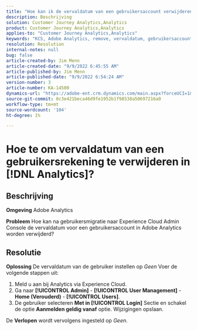 ```yaml
---
title: "Hoe kan ik de vervaldatum van een gebruikersaccount verwijderen in [!DNL Analytics]?"
description: Beschrijving
solution: Customer Journey Analytics,Analytics
product: Customer Journey Analytics,Analytics
applies-to: "Customer Journey Analytics,Analytics"
keywords: "KCS, Adobe Analytics, remove, vervaldatum, gebruikersaccount, Analytics User Management"
resolution: Resolution
internal-notes: null
bug: false
article-created-by: Jim Menn
article-created-date: "9/9/2022 6:45:55 AM"
article-published-by: Jim Menn
article-published-date: "9/9/2022 6:54:24 AM"
version-number: 3
article-number: KA-14500
dynamics-url: "https://adobe-ent.crm.dynamics.com/main.aspx?forceUCI=1&pagetype=entityrecord&etn=knowledgearticle&id=1876390b-0b30-ed11-9db1-0022480866ad"
source-git-commit: 0c3e421beca46d9fe1952b1f98538a50697216a0
workflow-type: tm+mt
source-wordcount: '104'
ht-degree: 1%

---
```


# Hoe te om vervaldatum van een gebruikersrekening te verwijderen in [!DNL Analytics]?

## Beschrijving


<b>Omgeving</b>
Adobe Analytics

<b>Probleem</b>
Hoe kan na gebruikersmigratie naar Experience Cloud Admin Console de vervaldatum voor een gebruikersaccount in Adobe Analytics worden verwijderd?


## Resolutie


<b>Oplossing</b>
De vervaldatum van de gebruiker instellen op *Geen* Voer de volgende stappen uit:

1. Meld u aan bij Analytics via Experience Cloud.
2. Ga naar <b>[!UICONTROL Admin]</b> - <b>[!UICONTROL User Management]</b> - <b>Home (Verouderd)</b> - <b>[!UICONTROL Users]</b>.
3. De gebruiker selecteren  <b>Met in [!UICONTROL Login]</b> Sectie en schakel de optie <b>Aanmelden geldig vanaf</b> optie. Wijzigingen opslaan.


De <b>Verlopen</b> wordt vervolgens ingesteld op *Geen*.
